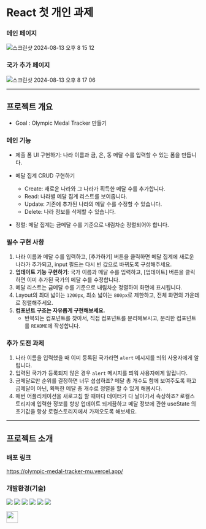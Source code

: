 
# React 첫 개인 과제

### 메인 페이지
![스크린샷 2024-08-13 오후 8 15 12](https://github.com/user-attachments/assets/8e8c91f3-b60b-4fd0-85c1-ef4b5cf809b4)

### 국가 추가 페이지
![스크린샷 2024-08-13 오후 8 17 06](https://github.com/user-attachments/assets/9427fdaa-6134-40da-8ff8-dc79c9e3a417)

---

## 프로젝트 개요

- Goal : Olympic Medal Tracker 만들기 

### 메인 기능

- 제출 폼 UI 구현하기: 나라 이름과 금, 은, 동 메달 수를 입력할 수 있는 폼을 만듭니다.
- 메달 집계 CRUD 구현하기
  - Create: 새로운 나라와 그 나라가 획득한 메달 수를 추가합니다.
  - Read: 나라별 메달 집계 리스트를 보여줍니다.
  - Update: 기존에 추가된 나라의 메달 수를 수정할 수 있습니다.
  - Delete: 나라 정보를 삭제할 수 있습니다.

- 정렬: 메달 집계는 금메달 수를 기준으로 내림차순 정렬되어야 합니다.
 

### 필수 구현 사항

1. 나라 이름과 메달 수를 입력하고, [추가하기] 버튼을 클릭하면 메달 집계에 새로운 나라가 추가되고, input 필드는 다시 빈 값으로 바뀌도록 구성해주세요.
2. **업데이트 기능 구현하기**: 국가 이름과 메달 수를 입력하고, [업데이트] 버튼을 클릭하면 이미 추가된 국가의 메달 수를 수정합니다.
3. 메달 리스트는 금메달 수를 기준으로 내림차순 정렬하여 화면에 표시됩니다.
4. Layout의 최대 넓이는 `1200px`, 최소 넓이는 `800px`로 제한하고, 전체 화면의 가운데로 정렬해주세요.
5. **컴포넌트 구조는 자유롭게 구현해보세요.**
    - 반복되는 컴포넌트를 찾아서, 직접 컴포넌트를 분리해보시고, 분리한 컴포넌트를 `README`에 작성합니다.


### 추가 도전 과제

1. 나라 이름을 입력했을 때 이미 등록된 국가라면 `alert` 메시지를 띄워 사용자에게 알립니다.
2. 입력된 국가가 등록되지 않은 경우 `alert` 메시지를 띄워 사용자에게 알립니다.
3. 금메달로만 순위를 결정하면 너무 섭섭하죠? 메달 총 개수도 함께 보여주도록 하고 금메달이 아닌, 획득한 메달 총 개수로 정렬을 할 수 있게 해봅시다.
4. 매번 어플리케이션을 새로고침 할 때마다 데이터가 다 날아가서 속상하죠? 로컬스토리지에 입력한 정보를 항상 업데이트 되게끔하고 메달 정보에 관한 useState 의 초기값을 항상 로컬스토리지에서 가져오도록 해보세요.

---

## 프로젝트 소개

### 배포 링크

<https://olympic-medal-tracker-mu.vercel.app/>

### 개발환경(기술)

<img src="https://img.shields.io/badge/html5-E34F26?style=for-the-badge&logo=html5&logoColor=white"> <img src="https://img.shields.io/badge/css3-1572B6?style=for-the-badge&logo=css3&logoColor=white"> <img src="https://img.shields.io/badge/javascript-F7DF1E?style=for-the-badge&logo=javascript&logoColor=white"> <img src="https://img.shields.io/badge/git-F05032?style=for-the-badge&logo=git&logoColor=white"> <img src="https://img.shields.io/badge/github-181717?style=for-the-badge&logo=github&logoColor=white"> <img src="https://img.shields.io/badge/React-61DAFB?style=flat-square&logo=React&logoColor=black">

<img src="https://camo.githubusercontent.com/9e30e8175154be99e32777c31d5854a0bab39e1caf6e3fa1ef6495d27366fc6f/68747470733a2f2f63646e2e69636f6e2d69636f6e732e636f6d2f69636f6e73322f323130372f504e472f3531322f66696c655f747970655f7673636f64655f69636f6e5f3133303038342e706e67" width="30" height="30">

